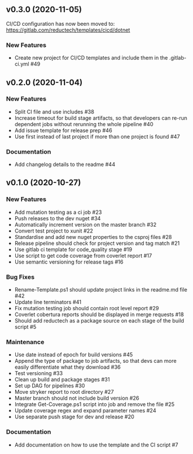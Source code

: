## v0.3.0 (2020-11-05)

CI/CD configuration has now been moved to:
https://gitlab.com/reductech/templates/cicd/dotnet

### New Features

- Create new project for CI/CD templates and include them in the .gitlab-ci.yml #49

## v0.2.0 (2020-11-04)

### New Features

- Split CI file and use includes #38
- Increase timeout for build stage artifacts, so that developers can re-run dependent jobs without rerunning the whole pipeline #40
- Add issue template for release prep #46
- Use first instead of last project if more than one project is found #47

### Documentation

- Add changelog details to the readme #44

## v0.1.0 (2020-10-27)

### New Features

- Add mutation testing as a ci job #23
- Push releases to the dev nuget #34
- Automatically increment version on the master branch #32
- Convert test project to xunit #22
- Standardise and add new nuget properties to the csproj files #28
- Release pipeline should check for project version and tag match #21
- Use gitlab ci template for code_quality stage #19
- Use script to get code coverage from coverlet report #17
- Use semantic versioning for release tags #16

### Bug Fixes

- Rename-Template.ps1 should update project links in the readme.md file #42
- Update line terminators #41
- Fix mutation testing job should contain root level report #29
- Coverlet cobertura reports should be displayed in merge requests #18
- Should add reductech as a package source on each stage of the build script #5

### Maintenance

- Use date instead of epoch for build versions #45
- Append the type of package to job artifacts, so that devs can more easily differentiate what they download #36
- Test versioning #33
- Clean up build and package stages #31
- Set up DAG for pipelines #30
- Move stryker report to root directory #27
- Master branch should not include build version #26
- Integrate Get-Coverage.ps1 script into job and remove the file #25
- Update coverage regex and expand parameter names #24
- Use separate push stage for dev and release #20

### Documentation

- Add documentation on how to use the template and the CI script #7

